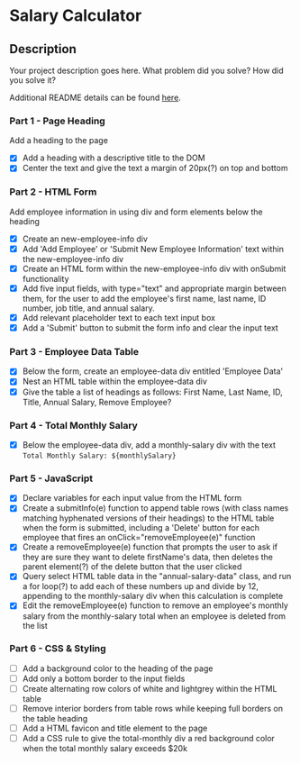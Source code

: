 # Salary Calculator

## Description

Your project description goes here. What problem did you solve? How did you solve it?

Additional README details can be found [here](https://github.com/PrimeAcademy/readme-template/blob/master/README.md).

### Part 1 - Page Heading

Add a heading to the page

- [x] Add a heading with a descriptive title to the DOM
- [x] Center the text and give the text a margin of 20px(?) on top and bottom

### Part 2 - HTML Form

Add employee information in using div and form elements below the heading

- [x] Create an new-employee-info div
- [x] Add 'Add Employee' or 'Submit New Employee Information' text within the new-employee-info div
- [x] Create an HTML form within the new-employee-info div with onSubmit functionality
- [x] Add five input fields, with type="text" and appropriate margin between them, for the user to add the employee's first name, last name, ID number, job title, and annual salary.
- [x] Add relevant placeholder text to each text input box
- [x] Add a 'Submit' button to submit the form info and clear the input text

### Part 3 - Employee Data Table

- [x] Below the form, create an employee-data div entitled 'Employee Data'
- [x] Nest an HTML table within the employee-data div
- [x] Give the table a list of headings as follows: First Name, Last Name, ID, Title, Annual Salary, Remove Employee?

### Part 4 - Total Monthly Salary
- [x] Below the employee-data div, add a monthly-salary div with the text `Total Monthly Salary: ${monthlySalary}`

### Part 5 - JavaScript

- [x] Declare variables for each input value from the HTML form
- [x] Create a submitInfo(e) function to append table rows (with class names matching hyphenated versions of their headings) to the HTML table when the form is submitted, including a 'Delete' button for each employee that fires an onClick="removeEmployee(e)" function
- [x] Create a removeEmployee(e) function that prompts the user to ask if they are sure they want to delete firstName's data, then deletes the parent element(?) of the delete button that the user clicked
- [x] Query select HTML table data in the "annual-salary-data" class, and run a for loop(?) to add each of these numbers up and divide by 12, appending to the monthly-salary div when this calculation is complete
- [x] Edit the removeEmployee(e) function to remove an employee's monthly salary from the monthly-salary total when an employee is deleted from the list

### Part 6 - CSS & Styling

- [ ] Add a background color to the heading of the page
- [ ] Add only a bottom border to the input fields
- [ ] Create alternating row colors of white and lightgrey within the HTML table
- [ ] Remove interior borders from table rows while keeping full borders on the table heading
- [ ] Add a HTML favicon and title element to the page
- [ ] Add a CSS rule to give the total-monthly div a red background color when the total monthly salary exceeds $20k